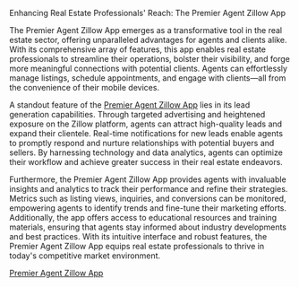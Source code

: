 Enhancing Real Estate Professionals' Reach: The Premier Agent Zillow App

The Premier Agent Zillow App emerges as a transformative tool in the real estate sector, offering unparalleled advantages for agents and clients alike. With its comprehensive array of features, this app enables real estate professionals to streamline their operations, bolster their visibility, and forge more meaningful connections with potential clients. Agents can effortlessly manage listings, schedule appointments, and engage with clients—all from the convenience of their mobile devices.

A standout feature of the <a href="https://miracuves.com/solutions/zillow-clone/">Premier Agent Zillow App</a>
 lies in its lead generation capabilities. Through targeted advertising and heightened exposure on the Zillow platform, agents can attract high-quality leads and expand their clientele. Real-time notifications for new leads enable agents to promptly respond and nurture relationships with potential buyers and sellers. By harnessing technology and data analytics, agents can optimize their workflow and achieve greater success in their real estate endeavors.

Furthermore, the Premier Agent Zillow App provides agents with invaluable insights and analytics to track their performance and refine their strategies. Metrics such as listing views, inquiries, and conversions can be monitored, empowering agents to identify trends and fine-tune their marketing efforts. Additionally, the app offers access to educational resources and training materials, ensuring that agents stay informed about industry developments and best practices. With its intuitive interface and robust features, the Premier Agent Zillow App equips real estate professionals to thrive in today's competitive market environment.

<a href="https://miracuves.com/solutions/zillow-clone/">Premier Agent Zillow App</a>
